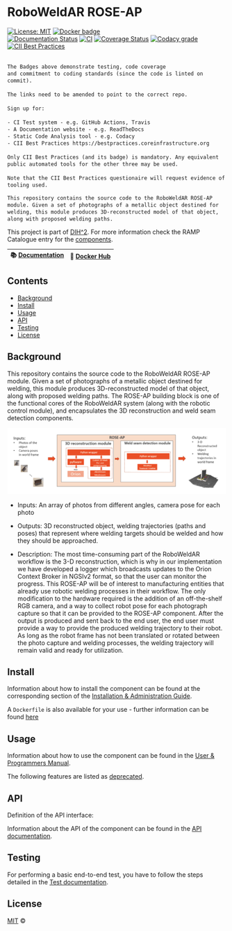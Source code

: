 # RoboWeldAR ROSE-AP

[![License: MIT](https://img.shields.io/github/license/ramp-eu/TTE.project1.svg)](https://opensource.org/licenses/MIT)
[![Docker badge](https://img.shields.io/docker/pulls/ramp-eu/TTE.project1.svg)](https://hub.docker.com/r/<org>/<repo>/)
<br/>
[![Documentation Status](https://readthedocs.org/projects/tte-project1/badge/?version=latest)](https://tte-project1.readthedocs.io/en/latest/?badge=latest)
[![CI](https://github.com/ramp-eu/TTE.project1/workflows/CI/badge.svg)](https://github.com/ramp-eu/TTE.project1/actions?query=workflow%3ACI)
[![Coverage Status](https://coveralls.io/repos/github/ramp-eu/TTE.project1/badge.svg?branch=master)](https://coveralls.io/github/ramp-eu/TTE.project1?branch=master)
[![Codacy grade](https://img.shields.io/codacy/grade/99310c5c4332439197633912a99d2e3c)](https://app.codacy.com/manual/jason-fox/TTE.project1)
[![CII Best Practices](https://bestpractices.coreinfrastructure.org/projects/4187/badge)](https://bestpractices.coreinfrastructure.org/projects/4187)

```text

The Badges above demonstrate testing, code coverage
and commitment to coding standards (since the code is linted on commit).

The links need to be amended to point to the correct repo.

Sign up for:

- CI Test system - e.g. GitHub Actions, Travis
- A Documentation website - e.g. ReadTheDocs
- Static Code Analysis tool - e.g. Codacy
- CII Best Practices https://bestpractices.coreinfrastructure.org

Only CII Best Practices (and its badge) is mandatory. Any equivalent public automated tools for the other three may be used.

Note that the CII Best Practices questionaire will request evidence of tooling used.

```

```text
This repository contains the source code to the RoboWeldAR ROSE-AP module. Given a set of photographs of a metallic object destined for welding, this module produces 3D-reconstructed model of that object, along with proposed welding paths.
```

This project is part of [DIH^2](http://www.dih-squared.eu/). For more information check the RAMP Catalogue entry for the
[components](https://github.com/xxx).

| :books: [Documentation](https://tte-project1.readthedocs.io/en/latest/) | :whale: [Docker Hub](https://hub.docker.com/r/link-to-docker) |
| --------------------------------------------- | ------------------------------------------------------------- |


## Contents

-   [Background](#background)
-   [Install](#install)
-   [Usage](#usage)
-   [API](#api)
-   [Testing](#testing)
-   [License](#license)

## Background


This repository contains the source code to the RoboWeldAR ROSE-AP module. Given a set of photographs of a metallic object destined for welding, this module produces 3D-reconstructed model of that object, along with proposed welding paths. The ROSE-AP building block is one of the functional cores of the RoboWeldAR system (along with the robotic control module), and encapsulates the 3D reconstruction and weld seam detection components. 

![High-level architecture](rose-ap-arch.png)

- Inputs: An array of photos from different angles, camera pose for each photo 

- Outputs: 3D reconstructed object, welding trajectories (paths and poses) that represent where welding targets should be welded and how they should be approached. 

- Description: The most time-consuming part of the RoboWeldAR workflow is the 3-D reconstruction, which is why in our implementation we have developed a logger which broadcasts updates to the Orion Context Broker in NGSIv2 format, so that the user can monitor the progress. This ROSE-AP will be of interest to manufacturing entities that already use robotic welding processes in their workflow. The only modification to the hardware required is the addition of an off-the-shelf RGB camera, and a way to collect robot pose for each photograph capture so that it can be provided to the ROSE-AP component. After the output is produced and sent back to the end user, the end user must provide a way to provide the produced welding trajectory to their robot. As long as the robot frame has not been translated or rotated between the photo capture and welding processes, the welding trajectory will remain valid and ready for utilization. 


## Install

Information about how to install the component can be found at the corresponding section of the
[Installation & Administration Guide](docs/installationguide.md).

A `Dockerfile` is also available for your use - further information can be found [here](docker/README.md)


## Usage

Information about how to use the component can be found in the [User & Programmers Manual](docs/usermanual.md).

The following features are listed as [deprecated](docs/deprecated.md).

## API

Definition of the API interface:

Information about the API of  the component can be found in the [API documentation](docs/api.md).


## Testing

For performing a basic end-to-end test, you have to follow the steps detailed in the [Test documentation](docs/tests.md).


## License

[MIT](LICENSE) © <TTE>
